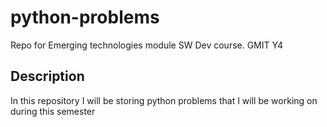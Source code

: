 # python-problems
Repo for Emerging technologies module SW Dev course. GMIT Y4

## Description

In this repository I will be storing python problems that I will be working on during this semester
